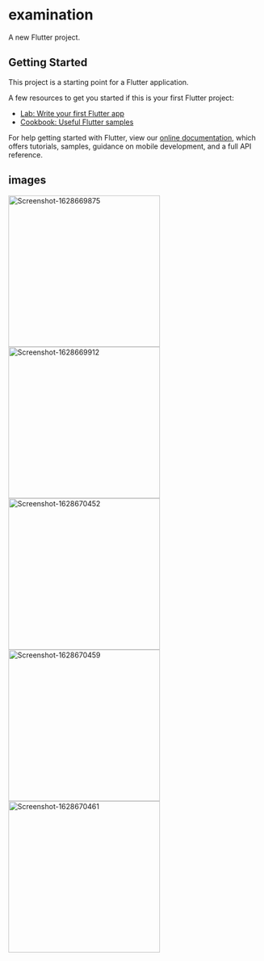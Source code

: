 # examination

A new Flutter project.

## Getting Started

This project is a starting point for a Flutter application.

A few resources to get you started if this is your first Flutter project:

- [Lab: Write your first Flutter app](https://flutter.dev/docs/get-started/codelab)
- [Cookbook: Useful Flutter samples](https://flutter.dev/docs/cookbook)

For help getting started with Flutter, view our
[online documentation](https://flutter.dev/docs), which offers tutorials,
samples, guidance on mobile development, and a full API reference.



## images
<a href="https://ibb.co/y8pShVz"><img src="https://i.ibb.co/GV9TsFZ/Screenshot-1628669875.png" alt="Screenshot-1628669875" border="0" height='300'></a><a target='_blank' href='https://imgbb.com/'></a>
<a href="https://ibb.co/s19FZ9c"><img src="https://i.ibb.co/B62g92v/Screenshot-1628669912.png" alt="Screenshot-1628669912" border="0" height='300'></a><a target='_blank' href='https://imgbb.com/'></a>
<a href="https://ibb.co/PrXxz6y"><img src="https://i.ibb.co/VLnVpqG/Screenshot-1628670452.png" alt="Screenshot-1628670452" border="0" height='300'><a target='_blank' href='https://imgbb.com/'></a>
<a href="https://ibb.co/mJ69QPh"><img src="https://i.ibb.co/p2JfCk4/Screenshot-1628670459.png" alt="Screenshot-1628670459" border="0" height='300'></a><a target='_blank' href='https://imgbb.com/'></a>
<a href="https://ibb.co/Kbqh7XK"><img src="https://i.ibb.co/HBz4YVh/Screenshot-1628670461.png" alt="Screenshot-1628670461" border="0" height='300'></a><a target='_blank' href='https://imgbb.com/'></a>
